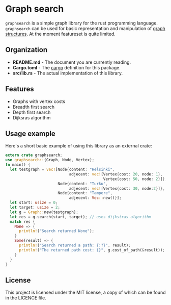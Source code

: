 # Graph search

`graphsearch` is a simple graph library for the rust programming language.
`graphsearch` can be used for basic representation and manipulation of
[graph structures](http://en.wikipedia.org/wiki/Graph_(abstract_data_type)). At the
moment featureset is quite limited.

## Organization
 - **README.md**  - The document you are currently reading.
 - **Cargo.toml** - The [cargo](https://crates.io/) definition for this package.
 - **src/lib.rs** - The actual implementation of this library.

## Features
 - Graphs with vertex costs
 - Breadth first search
 - Depth first search
 - Dijksras algorithm

## Usage example

Here's a short basic example of using this library as an external crate:

```rust
extern crate graphsearch;
use graphsearch::{Graph, Node, Vertex};
fn main() {
  let testgraph = vec![Node{content: "Helsinki",
                            adjecent: vec![Vertex{cost: 20, node: 1},
                                           Vertex{cost: 50, node: 2}]},
                       Node{content: "Turku",
                            adjecent: vec![Vertex{cost: 30, node:2}]},
                       Node{content: "Tampere",
                            adjecent: Vec::new()}];
  let start: usize = 0;
  let target: usize = 2;
  let g = Graph::new(testgraph);
  let res = g.search(start, target); // uses dijkstras algorithm
  match res {
    None => {
      println!("Search returned None");
    }
    Some(result) => {
      println!("Search returned a path: {:?}", result);
      println!("The returned path cost: {}", g.cost_of_path(&result));
    }
  }
}
```

## License

This project is licensed under the MIT license, a copy of which can be found in the
LICENCE file.
